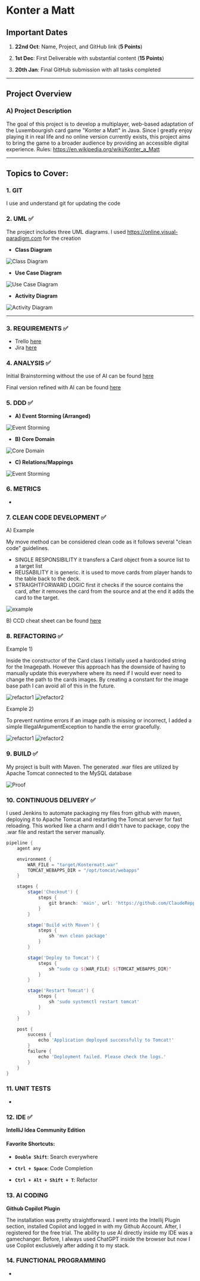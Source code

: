 # Konter a Matt

## Important Dates

1.  **22nd Oct**: Name, Project, and GitHub link (**5 Points**)

2.  **1st Dec**: First Deliverable with substantial content (**15 Points**)

3.  **20th Jan**: Final GitHub submission with all tasks completed

---

## Project Overview

### A) Project Description

The goal of this project is to develop a multiplayer, web-based adaptation of the Luxembourgish card game "Konter a Matt" in Java. Since I greatly enjoy playing it in real life and no online version currently exists, this project aims to bring the game to a broader audience by providing an accessible digital experience. Rules: https://en.wikipedia.org/wiki/Konter_a_Matt

---

## Topics to Cover:

### 1. **GIT**

I use and understand git for updating the code

### 2. **UML** ✅

The project includes three UML diagrams. I used https://online.visual-paradigm.com for the creation

- **Class Diagram**

![Class Diagram](https://i.imgur.com/0qZ1tZy.png)

- **Use Case Diagram**

![Use Case Diagram](https://i.imgur.com/aFHpX6t.png)

- **Activity Diagram**

![Activity Diagram](https://imgur.com/QITpP4p.png)

---

### 3. **REQUIREMENTS** ✅

- Trello [here](https://trello.com/b/Kjyi0f5f/konter-a-matt)
- Jira [here](https://claudereppert98.atlassian.net/jira/software/projects/MBA/boards/1)

### 4. **ANALYSIS** ✅
Initial Brainstorming without the use of AI can be found [here](https://github.com/ClaudeReppert/Konteramatt/blob/main/Analysis%20(no%20AI).pdf)

Final version refined with AI can be found [here](https://github.com/ClaudeReppert/Konteramatt/blob/main/Analysis%20(AI).pdf)
### 5. **DDD** ✅

- **A) Event Storming (Arranged)**

![Event Storming](https://i.imgur.com/kvTTo5U.png)

- **B) Core Domain**

![Core Domain](https://i.imgur.com/SG9c8nC.png)

- **C) Relations/Mappings**

![Event Storming](https://i.imgur.com/S3Qb498.png)

### 6. **METRICS**
- 
### 7. **CLEAN CODE DEVELOPMENT** ✅

A) Example

My move method can be considered clean code as it follows several "clean code" guidelines. 
  - SINGLE RESPONSIBILITY it transfers a Card object from a source list to a target list
  - REUSABILITY it is generic. it is used to move cards from player hands to the table back to the deck.
  - STRAIGHTFORWARD LOGIC first it checks if the source contains the card, after it removes the card from the source and at the end it adds the card to the target.

![example](https://i.imgur.com/aqoKCEk.png)

B) CCD cheat sheet can be found [here](https://github.com/ClaudeReppert/Konteramatt/blob/main/CCD%20cheat%20sheet.pdf)

### 8. **REFACTORING** ✅

Example 1)

Inside the constructor of the Card class I initially used a hardcoded string for the Imagepath. However this approach has the downside of having to manually update this everywhere where its need if I would ever need to change the path to the cards images. By creating a constant for the image base path I can avoid all of this in the future.

![refactor1](https://i.imgur.com/Ya21YNd.png) ![refactor2](https://i.imgur.com/NxMbiVy.png)

Example 2) 

To prevent runtime errors if an image path is missing or incorrect, I added a simple IllegalArgumentException to handle the error gracefully.

![refactor1](https://i.imgur.com/T4iMCJ6.png) ![refactor2](https://i.imgur.com/9i5UWJL.png)

### 9. **BUILD** ✅
My project is built with Maven. The generated .war files are utilized by Apache Tomcat connected to the MySQL database

![Proof](https://i.imgur.com/PlDncku.png)
  
### 10. **CONTINUOUS DELIVERY** ✅

I used Jenkins to automate packaging my files from github with maven, deploying it to Apache Tomcat and restarting the Tomcat server for fast reloading. This worked like a charm and I didn't have to package, copy the .war file and restart the server manually.

```groovy
pipeline {
    agent any

    environment {
        WAR_FILE = "target/Kontermatt.war"
        TOMCAT_WEBAPPS_DIR = "/opt/tomcat/webapps"
    }

    stages {
        stage('Checkout') {
            steps {
                git branch: 'main', url: 'https://github.com/ClaudeReppert/Konteramatt.git'
            }
        }

        stage('Build with Maven') {
            steps {
                sh 'mvn clean package'
            }
        }

        stage('Deploy to Tomcat') {
            steps {
                sh "sudo cp ${WAR_FILE} ${TOMCAT_WEBAPPS_DIR}"
            }
        }

        stage('Restart Tomcat') {
            steps {
                sh 'sudo systemctl restart tomcat'
            }
        }
    }

    post {
        success {
            echo 'Application deployed successfully to Tomcat!'
        }
        failure {
            echo 'Deployment failed. Please check the logs.'
        }
    }
}

```

### 11. **UNIT TESTS**
- 
### 12. **IDE** ✅
**IntelliJ Idea Community Edition**
#### Favorite Shortcuts:

- **`Double Shift`**: Search everywhere

- **`Ctrl + Space`**: Code Completion

- **`Ctrl + Alt + Shift + T`**: Refactor

### 13. **AI CODING**
**Github Copilot Plugin**

The installation was pretty straightforward. I went into the Intellij Plugin section, installed Copilot and logged in with my Github Account. After, I registered for the free trial. The ability to use AI directly inside my IDE was a gamechanger. Before, I always used ChatGPT inside the browser but now I use Copilot exclusively after adding it to my stack.

### 14. **FUNCTIONAL PROGRAMMING**
- 
